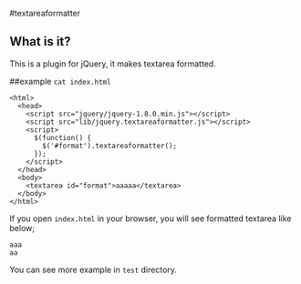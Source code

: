 #textareaformatter

## What is it?
This is a plugin for jQuery, it makes textarea formatted.

##example
`cat index.html`

    <html>
      <head>
        <script src="jquery/jquery-1.8.0.min.js"></script>
        <script src="lib/jquery.textareaformatter.js"></script>
        <script>
          $(function() {
            $('#format').textareaformatter();
          });
        </script>
      </head>
      <body>
        <textarea id="format">aaaaa</textarea>
      </body>
    </html>

If you open `index.html` in your browser, you will see formatted textarea like below;

    aaa
    aa

You can see more example in `test` directory.